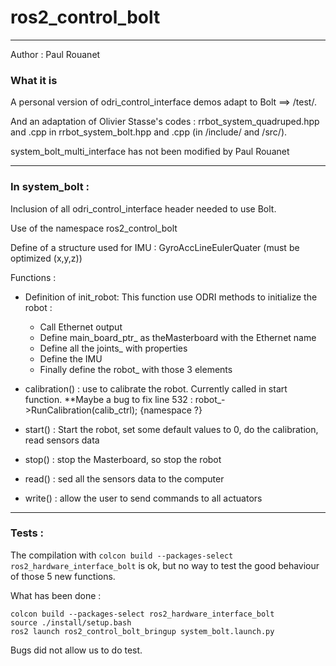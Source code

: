 # ros2_control_bolt
----------------------

Author : Paul Rouanet

### What it is

A personal version of odri_control_interface demos adapt to Bolt ==> /test/.

And an adaptation of Olivier Stasse's codes : rrbot_system_quadruped.hpp and .cpp in rrbot_system_bolt.hpp and .cpp (in /include/ and /src/).

system_bolt_multi_interface has not been modified by Paul Rouanet

----------------------

### In system_bolt :

Inclusion of all odri_control_interface header needed to use Bolt.

Use of the namespace ros2_control_bolt

Define of a structure used for IMU : GyroAccLineEulerQuater (must be optimized (x,y,z))


Functions :
   - Definition of init_robot: This function use ODRI methods to initialize the robot :
      - Call Ethernet output
      - Define main_board_ptr_ as theMasterboard with the Ethernet name
      - Define all the joints_ with properties
      - Define the IMU
      - Finally define the robot_ with those 3 elements

   - calibration() : use to calibrate the robot. Currently called in start function. **Maybe a bug to fix line 532 :  robot_->RunCalibration(calib_ctrl); {namespace ?}

   - start() : Start the robot, set some default values to 0, do the calibration, read sensors data

   - stop() : stop the Masterboard, so stop the robot

   - read() : sed all the sensors data to the computer

   - write() : allow the user to send commands to all actuators


----------------------

### Tests :

The compilation with ```colcon build --packages-select ros2_hardware_interface_bolt``` is ok, but no way to test the good behaviour of those 5 new functions.

What has been done :

```
colcon build --packages-select ros2_hardware_interface_bolt
source ./install/setup.bash
ros2 launch ros2_control_bolt_bringup system_bolt.launch.py
```

Bugs did not allow us to do test.
